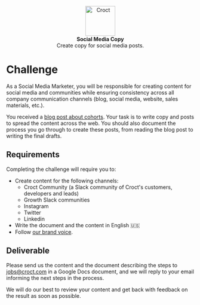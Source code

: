 <p align="center">
    <a href="https://croct.com">
      <img src="https://cdn.croct.io/brand/logo/repo-icon-green.svg" alt="Croct" height="80"/>
    </a>
    <br />
    <strong>Social Media Copy</strong>
    <br />
    Create copy for social media posts.
</p>

# Challenge

As a Social Media Marketer, you will be responsible for creating content for social media and communities while 
ensuring consistency across all company communication channels (blog, social media, website, sales materials, etc.).

You received a [blog post about cohorts](https://docs.google.com/document/d/1ibzA32lye97b_88IKmJKMpg7mzo6IELRAsVPMORVsh0/edit?usp=sharing). 
Your task is to write copy and posts to spread the content across the web. You should also document  the process you 
go through to create these posts, from reading the blog post to writing the final drafts.

## Requirements

Completing the challenge will require you to:

- Create content for the following channels:
  - Croct Community (a Slack community of Croct's customers, developers and leads)
  - Growth Slack communities
  - Instagram
  - Twitter
  - Linkedin
- Write the document and the content in English 🇺🇸
- Follow [our brand voice](https://croct.link/brand-voice).

## Deliverable

Please send us the content and the document describing the steps to [jobs@croct.com](mailto:jobs@croct.com) in a
Google Docs document, and we will reply to your email informing the next steps in the process.

We will do our best to review your content and get back with feedback on the result as soon as possible.
